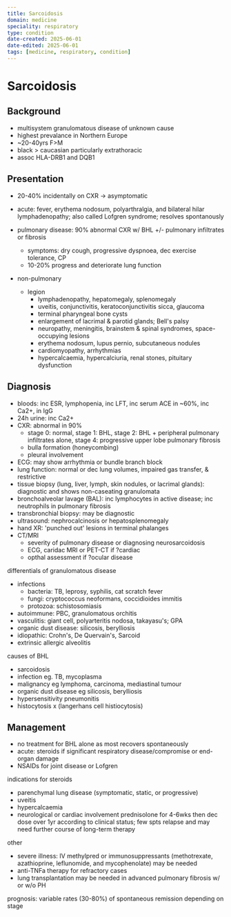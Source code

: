 ```yaml
---
title: Sarcoidosis
domain: medicine
speciality: respiratory
type: condition
date-created: 2025-06-01
date-edited: 2025-06-01
tags: [medicine, respiratory, condition]
---
```


# Sarcoidosis

## Background
- multisystem granulomatous disease of unknown cause
- highest prevalance in Northern Europe
- ~20-40yrs F>M
- black > caucasian particularly extrathoracic
- assoc HLA-DRB1 and DQB1

## Presentation
- 20-40% incidentally on CXR -> asymptomatic
- acute: fever, erythema nodosum, polyarthralgia, and bilateral hilar lymphadenopathy; also called Lofgren syndrome; resolves spontanously

- pulmonary disease: 90% abnormal CXR w/ BHL +/- pulmonary infiltrates or fibrosis
    - symptoms: dry cough, progressive dyspnoea, dec exercise tolerance, CP
    - 10-20% progress and deteriorate lung function
- non-pulmonary
    - legion
        - lymphadenopathy, hepatomegaly, splenomegaly
        - uveitis, conjunctivitis, keratoconjunctivitis sicca, glaucoma
        - terminal pharyngeal bone cysts
        - enlargement of lacrimal & parotid glands; Bell's palsy
        - neuropathy, meningitis, brainstem & spinal syndromes, space-occupying lesions
        - erythema nodosum, lupus pernio, subcutaneous nodules
        - cardiomyopathy, arrhythmias
        - hypercalcaemia, hypercalciuria, renal stones, pituitary dysfunction

## Diagnosis
- bloods: inc ESR, lymphopenia, inc LFT, inc serum ACE in ~60%, inc Ca2+, in IgG
- 24h urine: inc Ca2+
- CXR: abnormal in 90%
    - stage 0: normal, stage 1: BHL, stage 2: BHL + peripheral pulmonary infiltrates alone, stage 4: progressive upper lobe pulmonary fibrosis
    - bulla formation (honeycombing)
    - pleural involvement
- ECG: may show arrhythmia or bundle branch block
- lung function: normal or dec lung volumes, impaired gas transfer, & restrictive
- tissue biopsy (lung, liver, lymph, skin nodules, or lacrimal glands): diagnostic and shows non-caseating granulomata
- bronchoalveolar lavage (BAL): inc lymphocytes in active disease; inc neutrophils in pulmonary fibrosis
- transbronchial biopsy: may be diagnostic
- ultrasound: nephrocalcinosis or hepatosplenomegaly
- hand XR: 'punched out' lesions in terminal phalanges
- CT/MRI 
    - severity of pulmonary disease or diagnosing neurosarcoidosis
    - ECG, caridac MRI or PET-CT if ?cardiac
    - opthal assessment if ?ocular disease

differentials of granulomatous disease
- infections
    - bacteria: TB, leprosy, syphilis, cat scratch fever
    - fungi: cryptococcus neoformans, coccidioides immitis
    - protozoa: schistosomiasis
- autoimmune: PBC, granulomatous orchitis
- vasculitis: giant cell, polyarteritis nodosa, takayasu's; GPA
- organic dust disease: silicosis, berylliosis
- idiopathic: Crohn's, De Quervain's, Sarcoid
- extrinsic allergic alveolitis

causes of BHL
- sarcoidosis
- infection eg. TB, mycoplasma
- malignancy eg lymphoma, carcinoma, mediastinal tumour
- organic dust disease eg silicosis, berylliosis
- hypersensitivity pneumonitis
- histocytosis x (langerhans cell histiocytosis)

## Management
- no treatment for BHL alone as most recovers spontaneously
- acute: steroids if significant respiratory disease/compromise or end-organ damage
- NSAIDs for joint disease or Lofgren

indications for steroids
- parenchymal lung disease (symptomatic, static, or progressive)
- uveitis
- hypercalcaemia
- neurological or cardiac involvement
prednisolone for 4-6wks then dec dose over 1yr according to clinical status; few spts relapse and may need further course of long-term therapy

other
- severe illness: IV methylpred or immunosuppressants (methotrexate, azathioprine, leflunomide, and mycophenolate) may be needed
- anti-TNFa therapy for refractory cases
- lung transplantation may be needed in advanced pulmonary fibrosis w/ or w/o PH

prognosis: variable rates (30-80%) of spontaneous remission depending on stage
